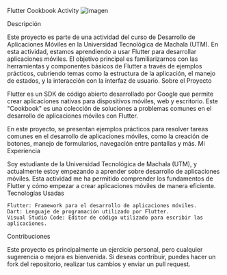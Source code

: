 Flutter Cookbook Activity
![imagen](https://github.com/user-attachments/assets/8097df4d-9aa9-4378-aed9-c589ab22b274)

Descripción

Este proyecto es parte de una actividad del curso de Desarrollo de Aplicaciones Móviles en la Universidad Tecnológica de Machala (UTM). En esta actividad, estamos aprendiendo a usar Flutter para desarrollar aplicaciones móviles. El objetivo principal es familiarizarnos con las herramientas y componentes básicos de Flutter a través de ejemplos prácticos, cubriendo temas como la estructura de la aplicación, el manejo de estados, y la interacción con la interfaz de usuario.
Sobre el Proyecto

Flutter es un SDK de código abierto desarrollado por Google que permite crear aplicaciones nativas para dispositivos móviles, web y escritorio. Este "Cookbook" es una colección de soluciones a problemas comunes en el desarrollo de aplicaciones móviles con Flutter.

En este proyecto, se presentan ejemplos prácticos para resolver tareas comunes en el desarrollo de aplicaciones móviles, como la creación de botones, manejo de formularios, navegación entre pantallas y más.
Mi Experiencia

Soy estudiante de la Universidad Tecnológica de Machala (UTM), y actualmente estoy empezando a aprender sobre desarrollo de aplicaciones móviles. Esta actividad me ha permitido comprender los fundamentos de Flutter y cómo empezar a crear aplicaciones móviles de manera eficiente.
Tecnologías Usadas

    Flutter: Framework para el desarrollo de aplicaciones móviles.
    Dart: Lenguaje de programación utilizado por Flutter.
    Visual Studio Code: Editor de código utilizado para escribir las aplicaciones.

Contribuciones

Este proyecto es principalmente un ejercicio personal, pero cualquier sugerencia o mejora es bienvenida. Si deseas contribuir, puedes hacer un fork del repositorio, realizar tus cambios y enviar un pull request.
